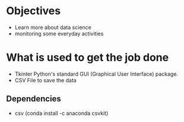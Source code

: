 
# Objectives

<ul>
<li> Learn more about data science</li>

<li> monitoring some everyday activities </li>

</ul>

# What is used to get the job done

<ul>
<li> Tkinter Python's standard GUI (Graphical User Interface) package.</li>

<li> CSV File to save the data </li>
</ul>


## Dependencies

 <ul>
  <li> csv (conda install -c anaconda csvkit) </li>
</ul>


